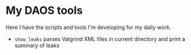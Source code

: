 # My DAOS tools
Here I have the scripts and tools I'm developing for my daily work.

- `show_leaks` parses Valgrind XML files in current directory and print a summary of leaks
